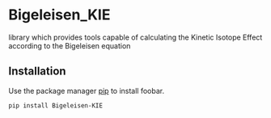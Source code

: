 # Bigeleisen_KIE
library which provides tools capable of calculating the Kinetic Isotope Effect according to the Bigeleisen equation


## Installation

Use the package manager [pip](https://pypi.org/project/Bigeleisen-KIE/) to install foobar.

```bash
pip install Bigeleisen-KIE
```
